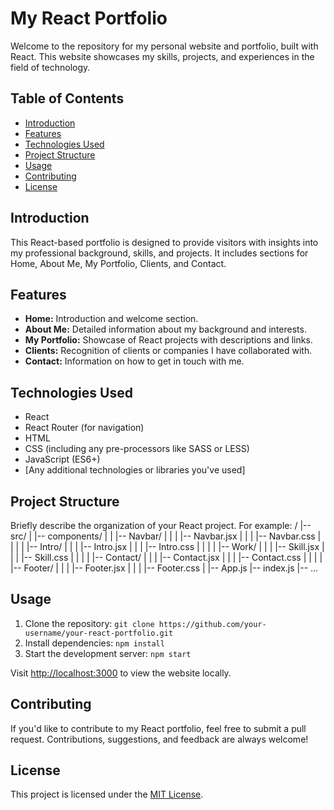 # My React Portfolio

Welcome to the repository for my personal website and portfolio, built with React. This website showcases my skills, projects, and experiences in the field of technology.

## Table of Contents

- [Introduction](#introduction)
- [Features](#features)
- [Technologies Used](#technologies-used)
- [Project Structure](#project-structure)
- [Usage](#usage)
- [Contributing](#contributing)
- [License](#license)

## Introduction

This React-based portfolio is designed to provide visitors with insights into my professional background, skills, and projects. It includes sections for Home, About Me, My Portfolio, Clients, and Contact.

## Features

- **Home:** Introduction and welcome section.
- **About Me:** Detailed information about my background and interests.
- **My Portfolio:** Showcase of React projects with descriptions and links.
- **Clients:** Recognition of clients or companies I have collaborated with.
- **Contact:** Information on how to get in touch with me.

## Technologies Used

- React
- React Router (for navigation)
- HTML
- CSS (including any pre-processors like SASS or LESS)
- JavaScript (ES6+)
- [Any additional technologies or libraries you've used]

## Project Structure

Briefly describe the organization of your React project. For example:
/
|-- src/
|   |-- components/
|   |   |-- Navbar/
|   |   |   |-- Navbar.jsx
|   |   |   |-- Navbar.css
|   |
|   |   |-- Intro/
|   |   |   |-- Intro.jsx
|   |   |   |-- Intro.css
|   |
|   |   |-- Work/
|   |   |   |-- Skill.jsx
|   |   |   |-- Skill.css
|   |
|   |   |-- Contact/
|   |   |   |-- Contact.jsx
|   |   |   |-- Contact.css
|   |
|   |   |-- Footer/
|   |   |   |-- Footer.jsx
|   |   |   |-- Footer.css
|
|-- App.js
|-- index.js
|-- ...





## Usage

1. Clone the repository: `git clone https://github.com/your-username/your-react-portfolio.git`
2. Install dependencies: `npm install`
3. Start the development server: `npm start`

Visit [http://localhost:3000](http://localhost:3000) to view the website locally.

## Contributing

If you'd like to contribute to my React portfolio, feel free to submit a pull request. Contributions, suggestions, and feedback are always welcome!

## License

This project is licensed under the [MIT License](LICENSE).
